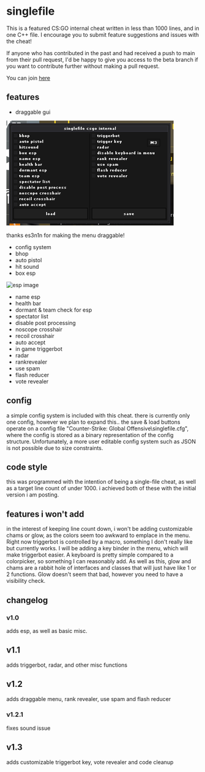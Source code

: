 # singlefile

This is a featured CS:GO internal cheat written in less than 1000 lines, and in one C++ file. I encourage you to submit feature suggestions and issues with the cheat!

If anyone who has contributed in the past and had received a push to main from their pull request, I'd be happy to give you access to the beta branch if you want to contribute further without making a pull request.

You can join [here](https://github.com/exploitmafia/singlefile/invitations)

## features
* draggable gui

![gui image](img/img1.png)

thanks es3n1n for making the menu draggable!

* config system
* bhop
* auto pistol
* hit sound
* box esp

![esp image](img/img2.png)

* name esp
* health bar
* dormant & team check for esp
* spectator list
* disable post processing
* noscope crosshair
* recoil crosshair
* auto accept
* in game triggerbot
* radar
* rankrevealer
* use spam
* flash reducer
* vote revealer

## config
a simple config system is included with this cheat. there is currently only one config, however we plan to expand this.. the save & load buttons operate on a config file "Counter-Strike: Global Offensive\singlefile.cfg", where the config is stored as a binary representation of the config structure. Unfortunately, a more user editable config system such as JSON is not possible due to size constraints.
## code style
this was programmed with the intention of being a single-file cheat, as well as a target line count of under 1000. i achieved both of these with the initial version i am posting.

## features i won't add
in the interest of keeping line count down, i won't be adding customizable chams or glow, as the colors seem too awkward to emplace in the menu. Right now triggerbot is controlled by a macro, something I don't really like but currently works. I will be adding a key binder in the menu, which will make triggerbot easier. A keyboard is pretty simple compared to a colorpicker, so something I can reasonably add. As well as this, glow and chams are a rabbit hole of interfaces and classes that will just have like 1 or 2 functions. Glow doesn't seem that bad, however you need to have a visibility check. 

## changelog
### v1.0
adds esp, as well as basic misc.
## v1.1
adds triggerbot, radar, and other misc functions
## v1.2
adds draggable menu, rank revealer, use spam and flash reducer
### v1.2.1
fixes sound issue
## v1.3
adds customizable triggerbot key, vote revealer and code cleanup
